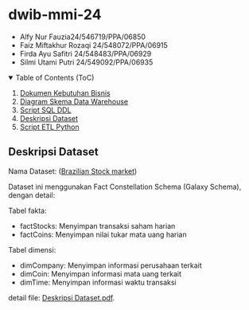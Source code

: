 # dwib-mmi-24

- Alfy Nur Fauzia24/546719/PPA/06850
- Faiz Miftakhur Rozaqi 24/548072/PPA/06915
- Firda Ayu Safitri 24/548483/PPA/06929
- Silmi Utami Putri 24/549092/PPA/06935

<!-- TABLE OF CONTENTS -->
<details open="open">
  <summary>Table of Contents (ToC)</summary>
  <ol>
    <li><a href="#dokumen-kebutuhan-bisnis">Dokumen Kebutuhan Bisnis</a></li>
    <li><a href="#diagram-skema">Diagram Skema Data Warehouse</a></li>
    <li><a href="#script-sql">Script SQL DDL</a></li>
    <li><a href="#deskripsi-dataset">Deskripsi Dataset</a></li>
    <li><a href="#script-etl">Script ETL Python</a></li>
  </ol>
</details>

<!-- Deskripsi Dataset -->

## Deskripsi Dataset

Nama Dataset: ([Brazilian Stock market](https://www.kaggle.com/datasets/leomauro/brazilian-stock-market-data-warehouse))

Dataset ini menggunakan Fact Constellation Schema (Galaxy Schema), dengan detail:

Tabel fakta:

- factStocks: Menyimpan transaksi saham harian
- factCoins: Menyimpan nilai tukar mata uang harian

Tabel dimensi:

- dimCompany: Menyimpan informasi perusahaan terkait
- dimCoin: Menyimpan informasi mata uang terkait
- dimTime: Menyimpan informasi waktu transaksi

detail file: [Deskripsi Dataset.pdf](Deskripsi%20Dataset.pdf).
